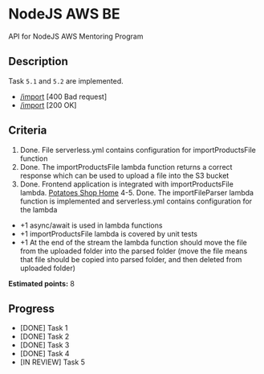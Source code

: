 # NodeJS AWS BE
API for NodeJS AWS Mentoring Program

## Description
Task `5.1` and `5.2` are implemented.
   + [/import](https://j8euk8i90h.execute-api.eu-west-1.amazonaws.com/dev/import) [400 Bad request]
   + [/import](https://j8euk8i90h.execute-api.eu-west-1.amazonaws.com/dev/import?name=example.csv) [200 OK]

## Criteria
1. Done. File serverless.yml contains configuration for importProductsFile function
2. Done. The importProductsFile lambda function returns a correct response which can be used to upload a file into the S3 bucket
3. Done. Frontend application is integrated with importProductsFile lambda. [Potatoes Shop Home](https://d3f72tv2wri3cv.cloudfront.net/)
4-5. Done. The importFileParser lambda function is implemented and serverless.yml contains configuration for the lambda
   
- +1 async/await is used in lambda functions
- +1  importProductsFile lambda is covered by unit tests
- +1 At the end of the stream the lambda function should move the file from the uploaded folder into the parsed folder (move the file means that file should be copied into parsed folder, and then deleted from uploaded folder)

**Estimated points:** 8

## Progress
* [DONE] Task 1
* [DONE] Task 2
* [DONE] Task 3
* [DONE] Task 4
* [IN REVIEW] Task 5


